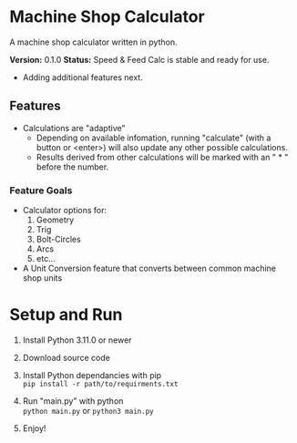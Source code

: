# Machine Shop Calculator
A machine shop calculator written in python.

**Version:** 0.1.0
**Status:** Speed & Feed Calc is stable and ready for use.
- Adding additional features next.

## Features
- Calculations are "adaptive"
    - Depending on available infomation, running "calculate" (with a button or \<enter>) will also update any other possible calculations.
    - Results derived from other calculations will be marked with an " * " before the number.

### Feature Goals
- Calculator options for:
    1. Geometry
    2. Trig
    3. Bolt-Circles
    4. Arcs
    5. etc...
- A Unit Conversion feature that converts between common machine shop units

# Setup and Run
1. Install Python 3.11.0 or newer
2. Download source code
3. Install Python dependancies with pip  
    `pip install -r path/to/requirments.txt`

4. Run "main.py" with python  
    `python main.py`
or
    `python3 main.py`

5. Enjoy!

